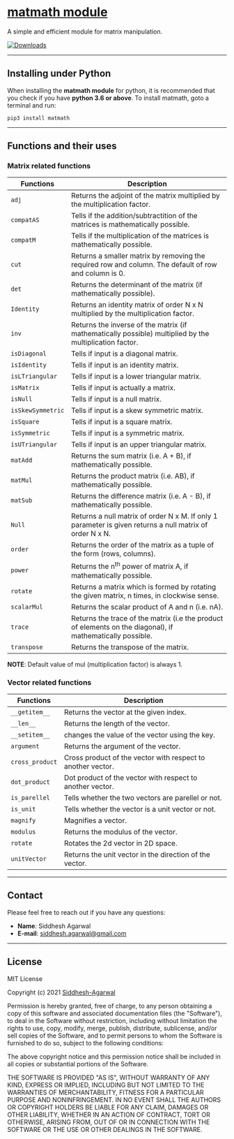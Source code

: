 # [matmath module](https://github.com/Siddhesh-Agarwal/matmath)

A simple and efficient module for matrix manipulation.

[![Downloads](https://static.pepy.tech/personalized-badge/matmath?period=total&units=international_system&left_color=lightgrey&right_color=green&left_text=Downloads)](https://pepy.tech/project/matmath)
___________________________________________________________________________

## Installing under Python

When installing the **matmath module** for python, it is recommended that you check if you have **python 3.6 or above**.
To install matmath, goto a terminal and run:

    pip3 install matmath
___________________________________________________________________________

## Functions and their uses

### Matrix related functions

| Functions         | Description                                                                                                |
| ----------------- | ---------------------------------------------------------------------------------------------------------- |
| `adj`             | Returns the adjoint of the matrix multiplied by the multiplication factor.                                 |
| `compatAS`        | Tells if the addition/subtractition of the matrices is mathematically possible.                            |
| `compatM`         | Tells if the multiplication of the matrices is mathematically possible.                                    |
| `cut`             | Returns a smaller matrix by removing the required row and column. The default of row and column is 0.      |
| `det`             | Returns the determinant of the matrix (if mathematically possible).                                        |
| `Identity`        | Returns an identity matrix of order N x N multiplied by the multiplication factor.                         |
| `inv`             | Returns the inverse of the matrix (if mathematically possible) multiplied by the multiplication factor.    |
| `isDiagonal`      | Tells if input is a diagonal matrix.                                                                       |
| `isIdentity`      | Tells if input is an identity matrix.                                                                      |
| `isLTriangular`   | Tells if input is a lower triangular matrix.                                                               |
| `isMatrix`        | Tells if input is actually a matrix.                                                                       |
| `isNull`          | Tells if input is a null matrix.                                                                           |
| `isSkewSymmetric` | Tells if input is a skew symmetric matrix.                                                                 |
| `isSquare`        | Tells if input is a square matrix.                                                                         |
| `isSymmetric`     | Tells if input is a symmetric matrix.                                                                      |
| `isUTriangular`   | Tells if input is an upper triangular matrix.                                                              |
| `matAdd`          | Returns the sum matrix (i.e. A + B), if mathematically possible.                                           |
| `matMul`          | Returns the product matrix (i.e. AB), if mathematically possible.                                          |
| `matSub`          | Returns the difference matrix (i.e. A - B), if mathematically possible.                                    |
| `Null`            | Returns a null matrix of order N x M. If only 1 parameter is given returns a null matrix of order N x N.   |
| `order`           | Returns the order of the matrix as a tuple of the form (rows, columns).                                    |
| `power`           | Returns the n<sup>th</sup> power of matrix A, if mathematically possible.                                  |
| `rotate`          | Returns a matrix which is formed by rotating the given matrix, n times, in clockwise sense.                |
| `scalarMul`       | Returns the scalar product of A and n (i.e. nA).                                                           |
| `trace`           | Returns the trace of the matrix (i.e the product of elements on the diagonal), if mathematically possible. |
| `transpose`       | Returns the transpose of the matrix.                                                                       |

**NOTE**: Default value of mul (multiplication factor) is always 1.

### Vector related functions

| Functions       | Description                                                 |
| --------------- | ----------------------------------------------------------- |
| `__getitem__`   | Returns the vector at the given index.                      |
| `__len__`       | Returns the length of the vector.                           |
| `__setitem__`   | changes the value of the vector using the key.              |
| `argument`      | Returns the argument of the vector.                         |
| `cross_product` | Cross product of the vector with respect to another vector. |
| `dot_product`   | Dot product of the vector with respect to another vector.   |
| `is_parellel`   | Tells whether the two vectors are parellel or not.          |
| `is_unit`       | Tells whether the vector is a unit vector or not.           |
| `magnify`       | Magnifies a vector.                                         |
| `modulus`       | Returns the modulus of the vector.                          |
| `rotate`        | Rotates the 2d vector in 2D space.                          |
| `unitVector`    | Returns the unit vector in the direction of the vector.     |
___________________________________________________________________________

## Contact

Please feel free to reach out if you have any questions:

- **Name**: Siddhesh Agarwal
- **E-mail**: siddhesh.agarwal@gmail.com

___________________________________________________________________________

## License

MIT License

Copyright (c) 2021 [Siddhesh-Agarwal](https://www.github.com/Siddhesh-Agarwal)

Permission is hereby granted, free of charge, to any person obtaining a copy
of this software and associated documentation files (the "Software"), to deal
in the Software without restriction, including without limitation the rights
to use, copy, modify, merge, publish, distribute, sublicense, and/or sell
copies of the Software, and to permit persons to whom the Software is
furnished to do so, subject to the following conditions:

The above copyright notice and this permission notice shall be included in all
copies or substantial portions of the Software.

THE SOFTWARE IS PROVIDED "AS IS", WITHOUT WARRANTY OF ANY KIND, EXPRESS OR
IMPLIED, INCLUDING BUT NOT LIMITED TO THE WARRANTIES OF MERCHANTABILITY,
FITNESS FOR A PARTICULAR PURPOSE AND NONINFRINGEMENT. IN NO EVENT SHALL THE
AUTHORS OR COPYRIGHT HOLDERS BE LIABLE FOR ANY CLAIM, DAMAGES OR OTHER
LIABILITY, WHETHER IN AN ACTION OF CONTRACT, TORT OR OTHERWISE, ARISING FROM,
OUT OF OR IN CONNECTION WITH THE SOFTWARE OR THE USE OR OTHER DEALINGS IN THE
SOFTWARE.
